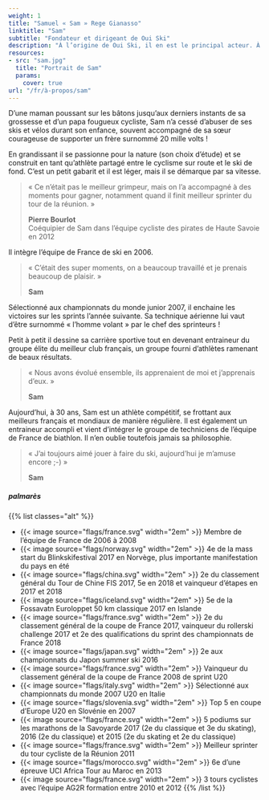 ```yaml
---
weight: 1
title: "Samuel « Sam » Rege Gianasso"
linktitle: "Sam"
subtitle: "Fondateur et dirigeant de Oui Ski"
description: "À l’origine de Oui Ski, il en est le principal acteur. À la fois moniteur, entraineur et technicien, il intervient sur toutes les prestations de services Oui Ski."
resources:
- src: "sam.jpg"
  title: "Portrait de Sam"
  params:
    cover: true
url: "/fr/à-propos/sam"
---
```

D’une maman poussant sur les bâtons jusqu’aux derniers instants de sa grossesse et d’un papa fougueux cycliste, Sam n’a cessé d’abuser de ses skis et vélos durant son enfance, souvent accompagné de sa sœur courageuse de supporter un frère surnommé 20 mille volts !

En grandissant il se passionne pour la nature (son choix d’étude) et se construit en tant qu’athlète partagé entre le cyclisme sur route et le ski de fond. C’est un petit gabarit et il est léger, mais il se démarque par sa vitesse.

> « Ce n’était pas le meilleur grimpeur, mais on l’a accompagné à des moments pour gagner, notamment quand il finit meilleur sprinter du tour de la réunion. »
>
> **Pierre Bourlot**\
> Coéquipier de Sam dans l’équipe cycliste des pirates de Haute Savoie en 2012

Il intègre l’équipe de France de ski en 2006.

> « C’était des super moments, on a beaucoup travaillé et je prenais beaucoup de plaisir. »
>
> **Sam**

Sélectionné aux championnats du monde junior 2007, il enchaine les victoires sur les sprints l’année suivante. Sa technique aérienne lui vaut d’être surnommé « l’homme volant » par le chef des sprinteurs !

Petit à petit il dessine sa carrière sportive tout en devenant entraineur du groupe élite du meilleur club français, un groupe fourni d’athlètes ramenant de beaux résultats.

> « Nous avons évolué ensemble, ils apprenaient de moi et j’apprenais d’eux. »
>
> **Sam**

Aujourd’hui, à 30 ans, Sam est un athlète compétitif, se frottant aux meilleurs français et mondiaux de manière régulière. Il est également un entraineur accompli et vient d’intégrer le groupe de techniciens de l’équipe de France de biathlon. Il n’en oublie toutefois jamais sa philosophie.

> « J’ai toujours aimé jouer à faire du ski, aujourd’hui je m’amuse encore ;-) »
>
> **Sam**

##### palmarès

{{% list classes="alt" %}}
- {{< image source="flags/france.svg" width="2em" >}} Membre de l’équipe de France de 2006 à 2008
- {{< image source="flags/norway.svg" width="2em" >}} 4e de la mass start du Blinkskifestival 2017 en Norvège, plus importante manifestation du pays en été
- {{< image source="flags/china.svg" width="2em" >}} 2e du classement général du Tour de Chine FIS 2017, 5e en 2018 et vainqueur d’étapes en 2017 et 2018
- {{< image source="flags/iceland.svg" width="2em" >}} 5e de la Fossavatn Euroloppet 50 km classique 2017 en Islande
- {{< image source="flags/france.svg" width="2em" >}} 2e du classement général de la coupe de France 2017, vainqueur du rollerski challenge 2017 et 2e des qualifications du sprint des championnats de France 2018
- {{< image source="flags/japan.svg" width="2em" >}} 2e aux championnats du Japon summer ski 2016
- {{< image source="flags/france.svg" width="2em" >}} Vainqueur du classement général de la coupe de France 2008 de sprint U20
- {{< image source="flags/italy.svg" width="2em" >}} Sélectionné aux championnats du monde 2007 U20 en Italie
- {{< image source="flags/slovenia.svg" width="2em" >}} Top 5 en coupe d’Europe U20 en Slovénie en 2007
- {{< image source="flags/france.svg" width="2em" >}} 5 podiums sur les marathons de la Savoyarde 2017 (2e du classique et 3e du skating), 2016 (2e du classique) et 2015 (2e du skating et 2e du classique)
- {{< image source="flags/france.svg" width="2em" >}} Meilleur sprinter du tour cycliste de la Réunion 2011
- {{< image source="flags/morocco.svg" width="2em" >}} 6e d’une épreuve UCI Africa Tour au Maroc en 2013
- {{< image source="flags/france.svg" width="2em" >}} 3 tours cyclistes avec l’équipe AG2R formation entre 2010 et 2012
{{% /list %}}
